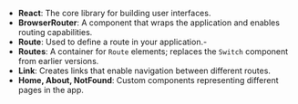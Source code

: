 -   **React**: The core library for building user interfaces.
- **BrowserRouter**: A component that wraps the application and enables routing capabilities. 
- **Route**: Used to define a route in your application.-   
- **Routes**: A container for `Route` elements; replaces the `Switch` component from earlier versions. 
- **Link**: Creates links that enable navigation between different routes.   
- **Home, About, NotFound**: Custom components representing different pages in the app.